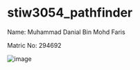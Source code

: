# stiw3054_pathfinder

Name: Muhammad Danial Bin Mohd Faris

Matric No: 294692

![image](https://github.com/user-attachments/assets/dc59ec15-d3db-415f-a509-ff7bb76ec346)
